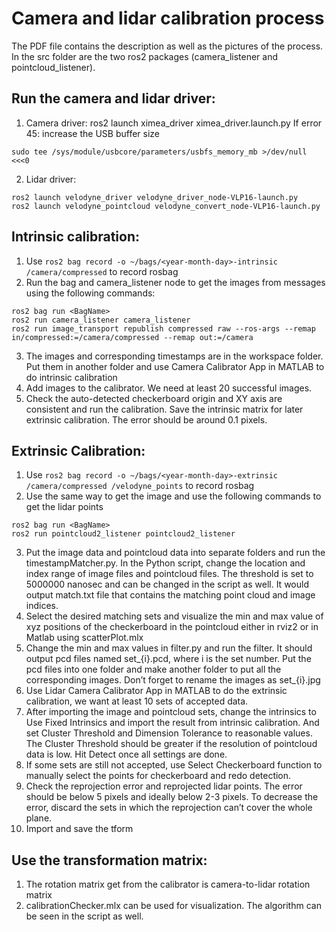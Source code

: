 # Camera and lidar calibration process
The PDF file contains the description as well as the pictures of the process. In the src folder are the two ros2 packages (camera_listener and pointcloud_listener).

## Run the camera and lidar driver:
1. Camera driver: ros2 launch ximea_driver ximea_driver.launch.py
If error 45: increase the USB buffer size
```
sudo tee /sys/module/usbcore/parameters/usbfs_memory_mb >/dev/null <<<0
```
2. Lidar driver:
```
ros2 launch velodyne_driver velodyne_driver_node-VLP16-launch.py
ros2 launch velodyne_pointcloud velodyne_convert_node-VLP16-launch.py
```
## Intrinsic calibration:
1. Use ```ros2 bag record -o ~/bags/<year-month-day>-intrinsic /camera/compressed``` to record rosbag
2. Run the bag and camera_listener node to get the images from messages using the following commands:
```
ros2 bag run <BagName>
ros2 run camera_listener camera_listener
ros2 run image_transport republish compressed raw --ros-args --remap in/compressed:=/camera/compressed --remap out:=/camera
```
3. The images and corresponding timestamps are in the workspace folder. Put them in another folder and use Camera Calibrator App in MATLAB to do intrinsic calibration
4. Add images to the calibrator. We need at least 20 successful images.
5. Check the auto-detected checkerboard origin and XY axis are consistent and run the calibration. Save the intrinsic matrix for later extrinsic calibration. The error should be around 0.1 pixels.
  
## Extrinsic Calibration:
1. Use ```ros2 bag record -o ~/bags/<year-month-day>-extrinsic /camera/compressed /velodyne_points``` to record rosbag
2. Use the same way to get the image and use the following commands to get the lidar points
```
ros2 bag run <BagName>
ros2 run pointcloud2_listener pointcloud2_listener
```
3. Put the image data and pointcloud data into separate folders and run the timestampMatcher.py. In the Python script, change the location and index range of image files and pointcloud files. 
  The threshold is set to 5000000 nanosec and can be changed in the script as well. It would output match.txt file that contains the matching point cloud and image indices.
4. Select the desired matching sets and visualize the min and max value of xyz positions of the checkerboard in the pointcloud either in rviz2 or in Matlab using scatterPlot.mlx
5. Change the min and max values in filter.py and run the filter. It should output pcd files named set_{i}.pcd, where i is the set number. Put the pcd files into one folder and make another folder to put all the corresponding images. Don’t forget to rename the images as set_{i}.jpg
6. Use Lidar Camera Calibrator App in MATLAB to do the extrinsic calibration, we want at least 10 sets of accepted data.
7. After importing the image and pointcloud sets, change the intrinsics to Use Fixed Intrinsics and import the result from intrinsic calibration. And set Cluster Threshold and Dimension Tolerance to reasonable values. 
  The Cluster Threshold should be greater if the resolution of pointcloud data is low. Hit Detect once all settings are done.
8. If some sets are still not accepted, use Select Checkerboard function to manually select the points for checkerboard and redo detection.
9. Check the reprojection error and reprojected lidar points. The error should be below 5 pixels and ideally below 2-3 pixels. To decrease the error, discard the sets in which the reprojection can’t cover the whole plane.
10. Import and save the tform
  
## Use the transformation matrix:
1. The rotation matrix get from the calibrator is camera-to-lidar rotation matrix
2. calibrationChecker.mlx can be used for visualization. The algorithm can be seen in the script as well.
